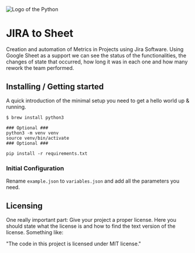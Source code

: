 ## 

![Logo of the Python](https://docs.humio.com/integrations/python.svg)

# JIRA to Sheet


Creation and automation of Metrics in Projects using Jira Software.
Using Google Sheet as a support we can see the status of the functionalities, the changes of state that occurred, how long it was in each one and how many rework the team performed.

## Installing / Getting started

A quick introduction of the minimal setup you need to get a hello world up &
running.

```shell
$ brew install python3

### Optional ###
python3 -m venv venv 
source venv/bin/activate
### Optional ### 

pip install -r requirements.txt
```

### Initial Configuration

Rename `example.json` to `variables.json` and add all the parameters you need.

## Licensing

One really important part: Give your project a proper license. Here you should
state what the license is and how to find the text version of the license.
Something like:

"The code in this project is licensed under MIT license."